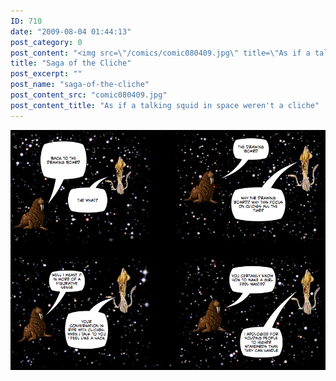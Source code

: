 ```yaml
---
ID: 710
date: "2009-08-04 01:44:13"
post_category: 0
post_content: "<img src=\"/comics/comic080409.jpg\" title=\"As if a talking squid in space weren't a cliche\" />"
title: "Saga of the Cliche"
post_excerpt: ""
post_name: "saga-of-the-cliche"
post_content_src: "comic080409.jpg"
post_content_title: "As if a talking squid in space weren't a cliche"
---
```



[![As if a talking squid in space weren't a cliche](/comics-hi-res/comic080409.jpg)](/comics-hi-res/comic080409.jpg)
